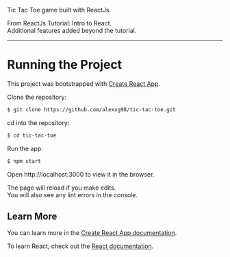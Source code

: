 Tic Tac Toe game built with ReactJs.

From ReactJs Tutorial: Intro to React.\
Additional features added beyond the tutorial.

--------

# Running the Project

This project was bootstrapped with [Create React App](https://github.com/facebook/create-react-app).

Clone the repository:

```bash
$ git clone https://github.com/alexxg98/tic-tac-toe.git
```

cd into the repository:
```bash
$ cd tic-tac-toe
```

Run the app:
```bash
$ npm start
```
Open http://localhost:3000 to view it in the browser.

The page will reload if you make edits.\
You will also see any lint errors in the console.

## Learn More

You can learn more in the [Create React App documentation](https://facebook.github.io/create-react-app/docs/getting-started).

To learn React, check out the [React documentation](https://reactjs.org/).
